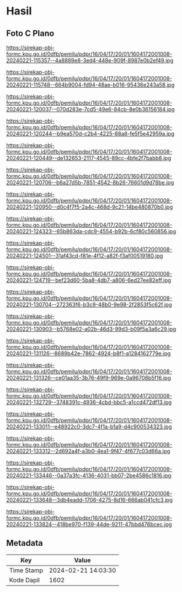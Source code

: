 # Hasil

## Foto C Plano

https://sirekap-obj-formc.kpu.go.id/0dfb/pemilu/pdpr/16/04/17/20/01/1604172001008-20240221-115357--4a8889e8-3ed4-448e-909f-8987e0b2ef49.jpg

https://sirekap-obj-formc.kpu.go.id/0dfb/pemilu/pdpr/16/04/17/20/01/1604172001008-20240221-115748--664b9004-fd94-48ae-b016-95436e243a58.jpg

https://sirekap-obj-formc.kpu.go.id/0dfb/pemilu/pdpr/16/04/17/20/01/1604172001008-20240221-120037--070d283e-7cd5-49e6-84cb-8e0b36156184.jpg

https://sirekap-obj-formc.kpu.go.id/0dfb/pemilu/pdpr/16/04/17/20/01/1604172001008-20240221-120244--b9ea570d-c2b4-4225-88a8-fe5f5e42959a.jpg

https://sirekap-obj-formc.kpu.go.id/0dfb/pemilu/pdpr/16/04/17/20/01/1604172001008-20240221-120449--de132653-2117-4545-89cc-4bfe2f7babb8.jpg

https://sirekap-obj-formc.kpu.go.id/0dfb/pemilu/pdpr/16/04/17/20/01/1604172001008-20240221-120706--b6a27d5b-7851-4542-8b26-76601d9d78be.jpg

https://sirekap-obj-formc.kpu.go.id/0dfb/pemilu/pdpr/16/04/17/20/01/1604172001008-20240221-120950--d0c4f7f5-2a4c-468d-9c21-14be480870b0.jpg

https://sirekap-obj-formc.kpu.go.id/0dfb/pemilu/pdpr/16/04/17/20/01/1604172001008-20240221-124323--65b863da-cdc9-4554-b92b-6cf80c560856.jpg

https://sirekap-obj-formc.kpu.go.id/0dfb/pemilu/pdpr/16/04/17/20/01/1604172001008-20240221-124501--31af43cd-f81e-4f12-a82f-f3af00519180.jpg

https://sirekap-obj-formc.kpu.go.id/0dfb/pemilu/pdpr/16/04/17/20/01/1604172001008-20240221-124719--bef23d60-5ba8-4db7-a806-6ed27ee82eff.jpg

https://sirekap-obj-formc.kpu.go.id/0dfb/pemilu/pdpr/16/04/17/20/01/1604172001008-20240221-130704--272363f6-b3c9-48b0-9e98-2f2853f5c62f.jpg

https://sirekap-obj-formc.kpu.go.id/0dfb/pemilu/pdpr/16/04/17/20/01/1604172001008-20240221-130903--b5768e02-a02b-46d3-99d3-b09f5a3a6c29.jpg

https://sirekap-obj-formc.kpu.go.id/0dfb/pemilu/pdpr/16/04/17/20/01/1604172001008-20240221-131126--8689b42e-7862-4924-b8f1-a1284162779e.jpg

https://sirekap-obj-formc.kpu.go.id/0dfb/pemilu/pdpr/16/04/17/20/01/1604172001008-20240221-131326--ce01aa35-3b76-49f9-969e-0a96708b5f16.jpg

https://sirekap-obj-formc.kpu.go.id/0dfb/pemilu/pdpr/16/04/17/20/01/1604172001008-20240221-132729--3748391c-4936-4cbd-bbc5-a1ccd472df13.jpg

https://sirekap-obj-formc.kpu.go.id/0dfb/pemilu/pdpr/16/04/17/20/01/1604172001008-20240221-133011--e48922c0-3dc7-4f1a-b1a9-d4c900534323.jpg

https://sirekap-obj-formc.kpu.go.id/0dfb/pemilu/pdpr/16/04/17/20/01/1604172001008-20240221-133312--2d692a4f-a3b0-4ea1-9f47-4f677c03d66a.jpg

https://sirekap-obj-formc.kpu.go.id/0dfb/pemilu/pdpr/16/04/17/20/01/1604172001008-20240221-133446--0a37a3fc-4136-4031-bb07-2be4586c1816.jpg

https://sirekap-obj-formc.kpu.go.id/0dfb/pemilu/pdpr/16/04/17/20/01/1604172001008-20240221-133648--3db4eadd-1706-4275-8d16-666ab041cfc3.jpg

https://sirekap-obj-formc.kpu.go.id/0dfb/pemilu/pdpr/16/04/17/20/01/1604172001008-20240221-133824--418be970-f139-44de-9211-47bbd476bcec.jpg


## Metadata

| Key        | Value               |
| ---------- | ------------------- |
| Time Stamp | 2024-02-21 14:03:30 |
| Kode Dapil | 1602                |



